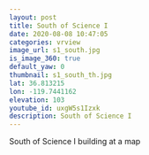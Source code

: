 ```yaml
---
layout: post
title: South of Science I
date: 2020-08-08 10:47:05
categories: vrview
image_url: s1_south.jpg
is_image_360: true
default_yaw: 0
thumbnail: s1_south_th.jpg
lat: 36.813215
lon: -119.7441162
elevation: 103
youtube_id: uxgW5s1Izxk
description: South of Science I
---
```

South of Science I building at a map
